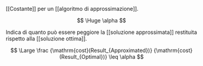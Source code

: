 [[Costante]] per un [[algoritmo di approssimazione]].

$$
\Huge
\alpha
$$

Indica di quanto può essere peggiore la [[soluzione approssimata]] restituita rispetto alla [[soluzione ottima]].

$$
\Large
\frac
{\mathrm{cost}(Result_{Approximated})}
{\mathrm{cost}(Result_{Optimal})}
\leq
\alpha
$$
